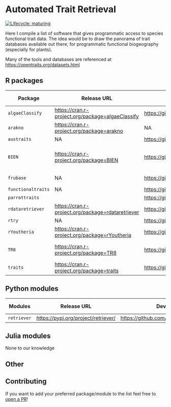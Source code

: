 # Automated Trait Retrieval

<!--badges: start -->
[![Lifecycle: maturing](https://img.shields.io/badge/lifecycle-maturing-blue.svg)](https://lifecycle.r-lib.org/articles/stages.html#maturing)
<!--badges: end -->

Here I compile a list of software that gives programmatic access to species functional trait data.
The idea would be to draw the panorama of trait databases available out there,
for programmatic functional biogeography (especially for plants).

Many of the tools and databases are referenced at https://opentraits.org/datasets.html



## R packages

Package           | Release URL                                       | Dev. URL                                                                                    | Taxonomic Group(s)                | Database(s)
------------------|---------------------------------------------------|---------------------------------------------------------------------------------------------|-----------------------------------|----------------------------
`algaeClassify`   | https://cran.r-project.org/package=algaeClassify  | https://github.com/vppatil/GEISHA_phytoplankton/tree/master/package%20builds/algaeClassify  | Algae                             |  
`arakno`          | https://cran.r-project.org/package=arakno         | NA                                                                                          | spiders                           | World Spider Trait database
`austraits`       | NA                                                | https://github.com/traitecoevo/austraits                                                    | plants                            | AusTraits
`BIEN`            | https://cran.r-project.org/package=BIEN           | https://github.com/bjmaitner/RBIEN                                                          | plants (vascular plants + ferns)  | BIEN (bien.nceas.ucsb.edu/)  
`frubase`         | NA                                                | https://github.com/pedroj/FRUBASE                                                           | fleshy fruits                     | FRUBASE
`functionaltraits`| NA                                                | https://github.com/conservationscience/functionaltraits                                     | many                              | many     
`parrottraits`    |                                                   | https://github.com/trashbirdecology/parrottraits                                            | parrots                           | Burgio et al. 2018
`rdataretriever`  | https://cran.r-project.org/package=rdataretriever | https://github.com/ropensci/rdataretriever                                                  | many                              |  
`rtry`            | NA                                                | https://github.com/MPI-BGC-Functional-Biogeography/rtry                                     | plants                            | TRY  
`rYoutheria`      | https://cran.r-project.org/package=rYoutheria     | https://github.com/BiologicalRecordsCentre/rYoutheria                                       | mammals                           |  
`TR8`             | https://cran.r-project.org/package=TR8            | https://github.com/GioBo/TR8                                                                | plants (vascular plants?)         |  
`traits`          | https://cran.r-project.org/package=traits         | https://github.com/ropensci/traits                                                          | many                              |  


## Python modules

Modules           | Release URL                                       | Dev. URL                                                                                    | Taxonomic Group(s)                | Database(s)
------------------|---------------------------------------------------|---------------------------------------------------------------------------------------------|-----------------------------------|----------------------------
`retriever`       | https://pypi.org/project/retriever/               | https://github.com/weecology/retriever                                                      | many                              |  


## Julia modules

None to our knowledge

## Other


## Contributing

If you want to add your preferred package/module to the list feel free to [open a PR](https://github.com/Rekyt/automated_trait_retrieval/pulls/new)!

